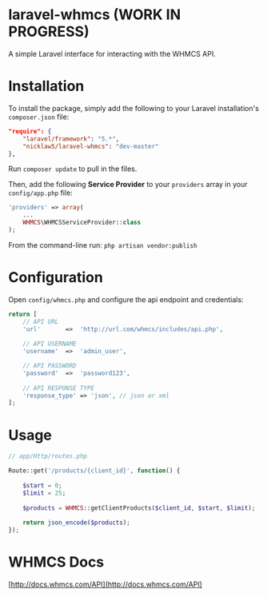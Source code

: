 laravel-whmcs (WORK IN PROGRESS)
======
A simple Laravel interface for interacting with the WHMCS API.


# Installation
To install the package, simply add the following to your Laravel installation's `composer.json` file:

```json
"require": {
	"laravel/framework": "5.*",
	"nicklaw5/laravel-whmcs": "dev-master"
},
```

Run `composer update` to pull in the files.

Then, add the following **Service Provider** to your `providers` array in your `config/app.php` file:

```php
'providers' => array(
	...
	WHMCS\WHMCSServiceProvider::class
);
```

From the command-line run:
`php artisan vendor:publish`

# Configuration

Open `config/whmcs.php` and configure the api endpoint and credentials:

```php
return [
	// API URL
	'url'		=>	'http://url.com/whmcs/includes/api.php',
	
	// API USERNAME
	'username'	=>	'admin_user',

	// API PASSWORD
	'password'	=>	'password123',
	
	// API RESPONSE TYPE
	'response_type'	=> 'json', // json or xml
];
```

# Usage
```php
// app/Http/routes.php

Route::get('/products/{client_id}', function() {
    
    $start = 0;
    $limit = 25;
    
    $products = WHMCS::getClientProducts($client_id, $start, $limit);
    
    return json_encode($products);
});
```

# WHMCS Docs
[http://docs.whmcs.com/API](http://docs.whmcs.com/API)